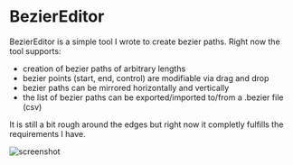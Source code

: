 BezierEditor
============

BezierEditor is a simple tool I wrote to create bezier paths. Right now the tool supports:
- creation of bezier paths of arbitrary lengths
- bezier points (start, end, control) are modifiable via drag and drop
- bezier paths can be mirrored horizontally and vertically
- the list of bezier paths can be exported/imported to/from a .bezier file (csv)

It is still a bit rough around the edges but right now it completly fulfills the requirements I have.

![screenshot](https://raw.github.com/molp/BezierEditor/master/screenshot.png)
